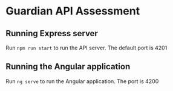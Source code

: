 # Guardian API Assessment


## Running Express server

Run `npm run start` to run the API server.  The default port is 4201

## Running the Angular application

Run `ng serve` to run the Angular application. The port is 4200




